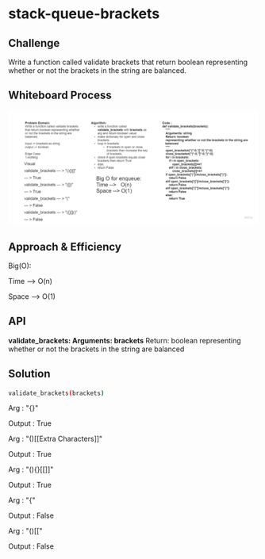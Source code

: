 # stack-queue-brackets
## Challenge
Write a function called validate brackets that return boolean representing whether or not the brackets in the string are balanced.

## Whiteboard Process
![stack-queue-brackets](stack-queue-brackets.jpg)

## Approach & Efficiency
Big(O):

Time --> O(n)

Space --> O(1)


## API
**validate_brackets: Arguments: brackets**
Return: boolean
representing whether or not the brackets in the string are balanced

## Solution
```bash
validate_brackets(brackets)
```
Arg : "{}"

Output : True

Arg : "()[[Extra Characters]]"

Output : True

Arg : "(){}[[]]"

Output : True

Arg : "{"

Output : False

Arg : "()[["

Output : False

